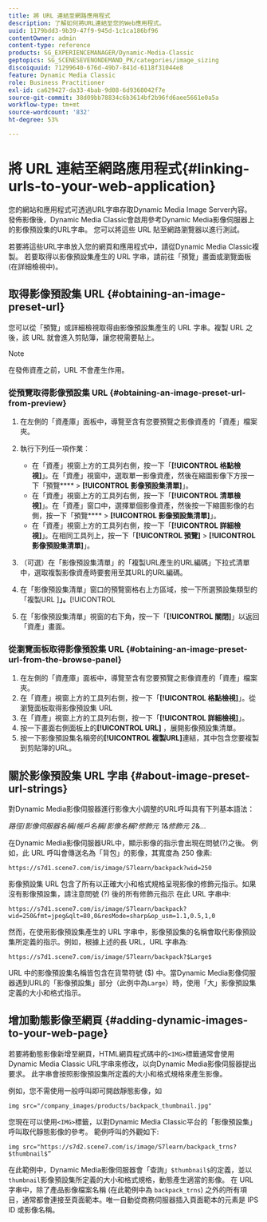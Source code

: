 ```yaml
---
title: 將 URL 連結至網路應用程式
description: 了解如何將URL連結至您的Web應用程式。
uuid: 1179bdd3-9b39-47f9-945d-1c1ca186bf96
contentOwner: admin
content-type: reference
products: SG_EXPERIENCEMANAGER/Dynamic-Media-Classic
geptopics: SG_SCENESEVENONDEMAND_PK/categories/image_sizing
discoiquuid: 71299640-676d-49b7-841d-6118f31044e8
feature: Dynamic Media Classic
role: Business Practitioner
exl-id: ca629427-da33-4bab-9d08-6d9368042f7e
source-git-commit: 38d09bb78834c6b3614bf2b96fd6aee5661e0a5a
workflow-type: tm+mt
source-wordcount: '832'
ht-degree: 53%

---
```


# 將 URL 連結至網路應用程式{#linking-urls-to-your-web-application}

您的網站和應用程式可透過URL字串存取Dynamic Media Image Server內容。 發佈影像後，Dynamic Media Classic會啟用參考Dynamic Media影像伺服器上的影像預設集的URL字串。 您可以將這些 URL 貼至網路瀏覽器以進行測試。

若要將這些URL字串放入您的網頁和應用程式中，請從Dynamic Media Classic複製。 若要取得以影像預設集產生的 URL 字串，請前往「預覽」畫面或瀏覽面板 (在詳細檢視中)。

## 取得影像預設集 URL {#obtaining-an-image-preset-url}

您可以從「預覽」或詳細檢視取得由影像預設集產生的 URL 字串。複製 URL 之後，該 URL 就會進入剪貼簿，讓您視需要貼上。

>[!NOTE]
>
>在發佈資產之前，URL 不會產生作用。

### 從預覽取得影像預設集 URL {#obtaining-an-image-preset-url-from-preview}

1. 在左側的「資產庫」面板中，導覽至含有您要預覽之影像資產的「資產」檔案夾。
1. 執行下列任一項作業︰

   * 在「資產」視窗上方的工具列右側，按一下「**[!UICONTROL 格點檢視]**」。在「資產」視窗中，選取單一影像資產，然後在縮圖影像下方按一下「預覽&#x200B;**** > **[!UICONTROL 影像預設集清單]**」。
   * 在「資產」視窗上方的工具列右側，按一下「**[!UICONTROL 清單檢視]**」。在「資產」窗口中，選擇單個影像資產，然後按一下縮圖影像的右側，按一下「預覽&#x200B;**** > **[!UICONTROL 影像預設集清單]**」。
   * 在「資產」視窗上方的工具列右側，按一下「**[!UICONTROL 詳細檢視]**」。在相同工具列上，按一下「**[!UICONTROL 預覽]** > **[!UICONTROL 影像預設集清單]**」。

1. （可選）在「影像預設集清單」的「複製URL產生的URL編碼」下拉式清單中，選取複製影像資產時要套用至其URL的URL編碼。
1. 在「影像預設集清單」窗口的預覽窗格右上方區域，按一下所選預設集類型的「複製URL ]**」。**[!UICONTROL 
1. 在「影像預設集清單」視窗的右下角，按一下「**[!UICONTROL 關閉]**」以返回「資產」畫面。

### 從瀏覽面板取得影像預設集 URL {#obtaining-an-image-preset-url-from-the-browse-panel}

1. 在左側的「資產庫」面板中，導覽至含有您要預覽之影像資產的「資產」檔案夾。
1. 在「資產」視窗上方的工具列右側，按一下「**[!UICONTROL 格點檢視]**」。從瀏覽面板取得影像預設集 URL
1. 在「資產」視窗上方的工具列右側，按一下「**[!UICONTROL 詳細檢視]**」。
1. 按一下畫面右側面板上的&#x200B;**[!UICONTROL URL]** ，展開影像預設集清單。
1. 按一下影像預設集名稱旁的&#x200B;**[!UICONTROL 複製URL]**&#x200B;連結，其中包含您要複製到剪貼簿的URL。

## 關於影像預設集 URL 字串 {#about-image-preset-url-strings}

對Dynamic Media影像伺服器進行影像大小調整的URL呼叫具有下列基本語法：

*路徑*/*影像伺服器名稱*/*帳戶名稱*/*影像名稱*?*修飾元 1*&amp;*修飾元 2*&amp;...

在Dynamic Media影像伺服器URL中，顯示影像的指示會出現在問號(?)之後。 例如，此 URL 呼叫會傳送名為「背包」的影像，其寬度為 250 像素:

```as3
https://s7d1.scene7.com/is/image/S7learn/backpack?wid=250
```

影像預設集 URL 包含了所有以正確大小和格式規格呈現影像的修飾元指示。如果沒有影像預設集，請注意問號 (?) 後的所有修飾元指示 在此 URL 字串中:

```as3
https://s7d1.scene7.com/is/image/S7learn/backpack?wid=250&fmt=jpeg&qlt=80,0&resMode=sharp&op_usm=1.1,0.5,1,0
```

然而，在使用影像預設集產生的 URL 字串中，影像預設集的名稱會取代影像預設集所定義的指示。例如，根據上述的長 URL，URL 字串為:

```as3
https://s7d1.scene7.com/is/image/S7learn/backpack?$Large$
```

URL 中的影像預設集名稱皆包含在貨幣符號 ($) 中。當Dynamic Media影像伺服器遇到URL的「影像預設集」部分（此例中為`Large`）時，使用「大」影像預設集定義的大小和格式指示。

## 增加動態影像至網頁 {#adding-dynamic-images-to-your-web-page}

若要將動態影像新增至網頁，HTML網頁程式碼中的`<IMG>`標籤通常會使用Dynamic Media Classic URL字串來修改，以向Dynamic Media影像伺服器提出要求。 此字串會按照影像預設集所定義的大小和格式規格來產生影像。

例如，您不需使用一般呼叫即可開啟靜態影像，如

```as3
img src="/company_images/products/backpack_thumbnail.jpg"
```

您現在可以使用`<IMG>`標籤，以對Dynamic Media Classic平台的「影像預設集」呼叫取代靜態影像的參考。 範例呼叫的外觀如下:

```as3
img src="https://s7d2.scene7.com/is/image/S7learn/backpack_trns?$thumbnail$”
```

在此範例中，Dynamic Media影像伺服器會「查詢」`$thumbnail$`的定義，並以`thumbnail`影像預設集所定義的大小和格式規格，動態產生適當的影像。 在 URL 字串中，除了產品影像檔案名稱 (在此範例中為 `backpack_trns`) 之外的所有項目，通常都會連接至頁面範本。唯一自動從商務伺服器插入頁面範本的元素是 IPS ID 或影像名稱。
